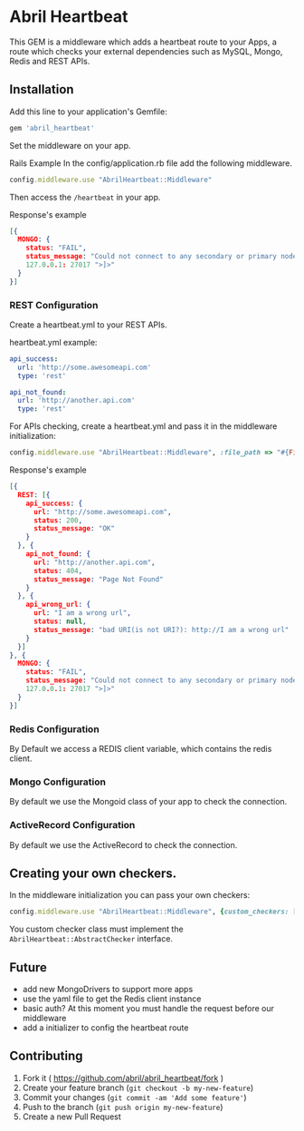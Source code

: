 # Abril Heartbeat

This GEM is a middleware which adds a heartbeat route to your Apps, a route which checks your external dependencies such as MySQL, Mongo, Redis and REST APIs.  

## Installation

Add this line to your application's Gemfile:

```ruby
gem 'abril_heartbeat'
```

Set the middleware on your app.

Rails Example
In the config/application.rb file add the following middleware.

```ruby
config.middleware.use "AbrilHeartbeat::Middleware"
```

Then access the `/heartbeat` in your app.

Response's example
```json
[{
  MONGO: {
    status: "FAIL",
    status_message: "Could not connect to any secondary or primary nodes for replica set <Moped::Cluster nodes=[<Moped::Node resolved_address="
    127.0.0.1: 27017 ">]>"
  }
}]
```

### REST Configuration

Create a heartbeat.yml to your REST APIs.

heartbeat.yml example:
```yaml
api_success:
  url: 'http://some.awesomeapi.com'
  type: 'rest'

api_not_found:
  url: 'http://another.api.com'
  type: 'rest'
```

For APIs checking, create a heartbeat.yml and pass it in the middleware initialization:
```ruby
config.middleware.use "AbrilHeartbeat::Middleware", :file_path => "#{File.dirname(__FILE__)}/heartbeat.yml"
```

Response's example
```json
[{
  REST: [{
    api_success: {
      url: "http://some.awesomeapi.com",
      status: 200,
      status_message: "OK"
    }
  }, {
    api_not_found: {
      url: "http://another.api.com",
      status: 404,
      status_message: "Page Not Found"
    }
  }, {
    api_wrong_url: {
      url: "I am a wrong url",
      status: null,
      status_message: "bad URI(is not URI?): http://I am a wrong url"
    }
  }]
}, {
  MONGO: {
    status: "FAIL",
    status_message: "Could not connect to any secondary or primary nodes for replica set <Moped::Cluster nodes=[<Moped::Node resolved_address="
    127.0.0.1: 27017 ">]>"
  }
}]
```

### Redis Configuration

By Default we access a REDIS client variable, which contains the redis client.

### Mongo Configuration

By default we use the Mongoid class of your app to check the connection.

### ActiveRecord Configuration

By default we use the ActiveRecord to check the connection.

## Creating your own checkers.

In the middleware initialization you can pass your own checkers:

```ruby
config.middleware.use "AbrilHeartbeat::Middleware", {custom_checkers: [YourCustomCheckerClass]}
```

You custom checker class must implement the `AbrilHeartbeat::AbstractChecker` interface.

## Future

* add new MongoDrivers to support more apps
* use the yaml file to get the Redis client instance
* basic auth? At this moment you must handle the request before our middleware
* add a initializer to config the heartbeat route


## Contributing

1. Fork it ( https://github.com/abril/abril_heartbeat/fork )
2. Create your feature branch (`git checkout -b my-new-feature`)
3. Commit your changes (`git commit -am 'Add some feature'`)
4. Push to the branch (`git push origin my-new-feature`)
5. Create a new Pull Request
